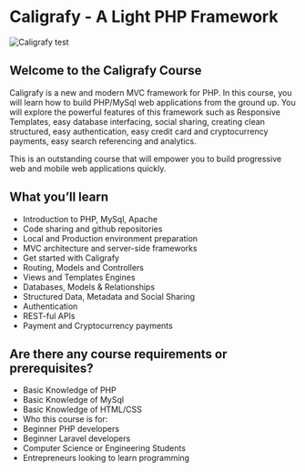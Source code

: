 # Caligrafy - A Light PHP Framework
![Caligrafy](http://broadposter.com/public/uploads/08fc6d5af320f97c1f341b82.png)
test

## Welcome to the Caligrafy Course

Caligrafy is a new and modern MVC framework for PHP. In this course, you will learn how to build PHP/MySql web applications from the ground up. You will explore the powerful features of this framework such as Responsive Templates, easy database interfacing, social sharing, creating clean structured, easy authentication, easy credit card and cryptocurrency payments, easy search referencing and analytics.

This is an outstanding course that will empower you to build progressive web and mobile web applications quickly.

## What you’ll learn
- Introduction to PHP, MySql, Apache
- Code sharing and github repositories
- Local and Production environment preparation
- MVC architecture and server-side frameworks
- Get started with Caligrafy
- Routing, Models and Controllers
- Views and Templates Engines
- Databases, Models & Relationships
- Structured Data, Metadata and Social Sharing
- Authentication
- REST-ful APIs
- Payment and Cryptocurrency payments

## Are there any course requirements or prerequisites?
- Basic Knowledge of PHP
- Basic Knowledge of MySql
- Basic Knowledge of HTML/CSS
- Who this course is for:
- Beginner PHP developers
- Beginner Laravel developers
- Computer Science or Engineering Students
- Entrepreneurs looking to learn programming
